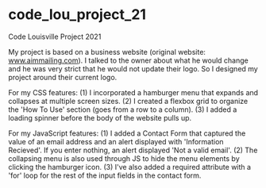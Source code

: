 # code_lou_project_21
Code Louisville Project 2021

My project is based on a business website (original website: www.aimmailing.com). I talked to the owner about what he would change and he was very strict that he would not update their logo. So I designed my project around their current logo.

For my CSS features: (1) I incorporated a hamburger menu that expands and collapses at multiple screen sizes. (2) I created a flexbox grid to organize the 'How To Use' section (goes from a row to a column). (3) I added a loading spinner before the body of the website pulls up.

For my JavaScript features: (1) I added a Contact Form that captured the value of an email address and an alert displayed with 'Information Recieved'. If you enter nothing, an alert displayed 'Not a valid email'. (2) The collapsing menu is also used through JS to hide the menu elements by clicking the hamburger icon. (3) I've also added a required attribute with a 'for' loop for the rest of the input fields in the contact form.


